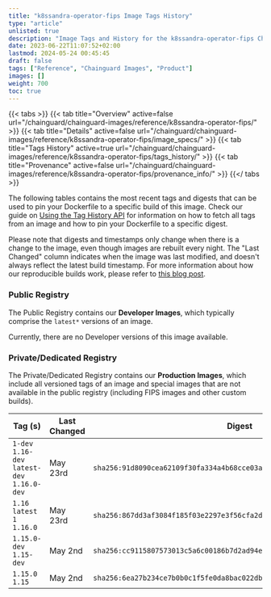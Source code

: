 ```yaml
---
title: "k8ssandra-operator-fips Image Tags History"
type: "article"
unlisted: true
description: "Image Tags and History for the k8ssandra-operator-fips Chainguard Image"
date: 2023-06-22T11:07:52+02:00
lastmod: 2024-05-24 00:45:45
draft: false
tags: ["Reference", "Chainguard Images", "Product"]
images: []
weight: 700
toc: true
---
```


{{< tabs >}}
{{< tab title="Overview" active=false url="/chainguard/chainguard-images/reference/k8ssandra-operator-fips/" >}}
{{< tab title="Details" active=false url="/chainguard/chainguard-images/reference/k8ssandra-operator-fips/image_specs/" >}}
{{< tab title="Tags History" active=true url="/chainguard/chainguard-images/reference/k8ssandra-operator-fips/tags_history/" >}}
{{< tab title="Provenance" active=false url="/chainguard/chainguard-images/reference/k8ssandra-operator-fips/provenance_info/" >}}
{{</ tabs >}}

The following tables contains the most recent tags and digests that can be used to pin your Dockerfile to a specific build of this image. Check our guide on [Using the Tag History API](/chainguard/chainguard-images/using-the-tag-history-api/) for information on how to fetch all tags from an image and how to pin your Dockerfile to a specific digest.

Please note that digests and timestamps only change when there is a change to the image, even though images are rebuilt every night. The "Last Changed" column indicates when the image was last modified, and doesn't always reflect the latest build timestamp. For more information about how our reproducible builds work, please refer to [this blog post](https://www.chainguard.dev/unchained/reproducing-chainguards-reproducible-image-builds).

### Public Registry
The Public Registry contains our **Developer Images**, which typically comprise the `latest*` versions of an image.

Currently, there are no Developer versions of this image available.

### Private/Dedicated Registry
The Private/Dedicated Registry contains our **Production Images**, which include all versioned tags of an image and special images that are not available in the public registry (including FIPS images and other custom builds).

| Tag (s)                                       | Last Changed | Digest                                                                    |
|-----------------------------------------------|--------------|---------------------------------------------------------------------------|
|  `1-dev` `1.16-dev` `latest-dev` `1.16.0-dev` | May 23rd     | `sha256:91d8090cea62109f30fa334a4b68cce03aaeb3bf9624a5033cec6d36af2bc543` |
|  `1.16` `latest` `1` `1.16.0`                 | May 23rd     | `sha256:867dd3af3084f185f03e2297e3f56cfa2d97ef7977297938b19b9929e92b57c0` |
|  `1.15.0-dev` `1.15-dev`                      | May 2nd      | `sha256:cc9115807573013c5a6c00186b7d2ad94e2206416939fc9be1ee3fd345b3c3ef` |
|  `1.15.0` `1.15`                              | May 2nd      | `sha256:6ea27b234ce7b0b0c1f5fe0da8bac022dbed91729598c86dc8e2ba8a48663eaa` |

